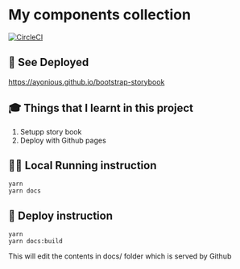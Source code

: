 # My components collection

[![CircleCI](https://dl.circleci.com/status-badge/img/gh/ayonious/bootstrap-storybook/tree/master.svg?style=svg)](https://dl.circleci.com/status-badge/redirect/gh/ayonious/bootstrap-storybook/tree/master)

## 🎁 See Deployed

https://ayonious.github.io/bootstrap-storybook

## 🎓 Things that I learnt in this project

1. Setupp story book
2. Deploy with Github pages

## 🏃‍♂️ Local Running instruction

```
yarn
yarn docs
```

## 🚀 Deploy instruction

```
yarn
yarn docs:build
```

This will edit the contents in docs/ folder which is served by Github
